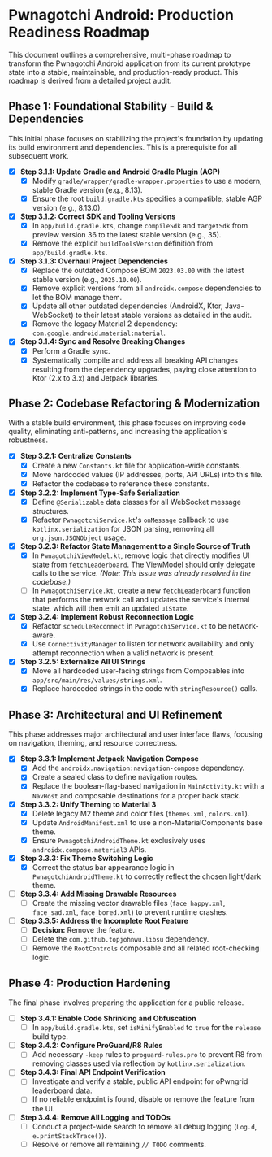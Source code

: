 # Pwnagotchi Android: Production Readiness Roadmap

This document outlines a comprehensive, multi-phase roadmap to transform the Pwnagotchi Android application from its current prototype state into a stable, maintainable, and production-ready product. This roadmap is derived from a detailed project audit.

## Phase 1: Foundational Stability - Build & Dependencies

This initial phase focuses on stabilizing the project's foundation by updating its build environment and dependencies. This is a prerequisite for all subsequent work.

- [x] **Step 3.1.1: Update Gradle and Android Gradle Plugin (AGP)**
    - [x] Modify `gradle/wrapper/gradle-wrapper.properties` to use a modern, stable Gradle version (e.g., 8.13).
    - [x] Ensure the root `build.gradle.kts` specifies a compatible, stable AGP version (e.g., 8.13.0).

- [x] **Step 3.1.2: Correct SDK and Tooling Versions**
    - [x] In `app/build.gradle.kts`, change `compileSdk` and `targetSdk` from preview version 36 to the latest stable version (e.g., 35).
    - [x] Remove the explicit `buildToolsVersion` definition from `app/build.gradle.kts`.

- [x] **Step 3.1.3: Overhaul Project Dependencies**
    - [x] Replace the outdated Compose BOM `2023.03.00` with the latest stable version (e.g., `2025.10.00`).
    - [x] Remove explicit versions from all `androidx.compose` dependencies to let the BOM manage them.
    - [x] Update all other outdated dependencies (AndroidX, Ktor, Java-WebSocket) to their latest stable versions as detailed in the audit.
    - [x] Remove the legacy Material 2 dependency: `com.google.android.material:material`.

- [x] **Step 3.1.4: Sync and Resolve Breaking Changes**
    - [x] Perform a Gradle sync.
    - [x] Systematically compile and address all breaking API changes resulting from the dependency upgrades, paying close attention to Ktor (2.x to 3.x) and Jetpack libraries.

## Phase 2: Codebase Refactoring & Modernization

With a stable build environment, this phase focuses on improving code quality, eliminating anti-patterns, and increasing the application's robustness.

- [x] **Step 3.2.1: Centralize Constants**
    - [x] Create a new `Constants.kt` file for application-wide constants.
    - [x] Move hardcoded values (IP addresses, ports, API URLs) into this file.
    - [x] Refactor the codebase to reference these constants.

- [x] **Step 3.2.2: Implement Type-Safe Serialization**
    - [x] Define `@Serializable` data classes for all WebSocket message structures.
    - [x] Refactor `PwnagotchiService.kt`'s `onMessage` callback to use `kotlinx.serialization` for JSON parsing, removing all `org.json.JSONObject` usage.

- [x] **Step 3.2.3: Refactor State Management to a Single Source of Truth**
    - [x] In `PwnagotchiViewModel.kt`, remove logic that directly modifies UI state from `fetchLeaderboard`. The ViewModel should only delegate calls to the service. *(Note: This issue was already resolved in the codebase.)*
    - [ ] In `PwnagotchiService.kt`, create a new `fetchLeaderboard` function that performs the network call and updates the service's internal state, which will then emit an updated `uiState`.

- [x] **Step 3.2.4: Implement Robust Reconnection Logic**
    - [x] Refactor `scheduleReconnect` in `PwnagotchiService.kt` to be network-aware.
    - [x] Use `ConnectivityManager` to listen for network availability and only attempt reconnection when a valid network is present.

- [x] **Step 3.2.5: Externalize All UI Strings**
    - [x] Move all hardcoded user-facing strings from Composables into `app/src/main/res/values/strings.xml`.
    - [x] Replace hardcoded strings in the code with `stringResource()` calls.

## Phase 3: Architectural and UI Refinement

This phase addresses major architectural and user interface flaws, focusing on navigation, theming, and resource correctness.

- [x] **Step 3.3.1: Implement Jetpack Navigation Compose**
    - [x] Add the `androidx.navigation:navigation-compose` dependency.
    - [x] Create a sealed class to define navigation routes.
    - [x] Replace the boolean-flag-based navigation in `MainActivity.kt` with a `NavHost` and composable destinations for a proper back stack.

- [x] **Step 3.3.2: Unify Theming to Material 3**
    - [x] Delete legacy M2 theme and color files (`themes.xml`, `colors.xml`).
    - [x] Update `AndroidManifest.xml` to use a non-MaterialComponents base theme.
    - [x] Ensure `PwnagotchiAndroidTheme.kt` exclusively uses `androidx.compose.material3` APIs.

- [x] **Step 3.3.3: Fix Theme Switching Logic**
    - [x] Correct the status bar appearance logic in `PwnagotchiAndroidTheme.kt` to correctly reflect the chosen light/dark theme.

- [ ] **Step 3.3.4: Add Missing Drawable Resources**
    - [ ] Create the missing vector drawable files (`face_happy.xml`, `face_sad.xml`, `face_bored.xml`) to prevent runtime crashes.

- [ ] **Step 3.3.5: Address the Incomplete Root Feature**
    - [ ] **Decision:** Remove the feature.
    - [ ] Delete the `com.github.topjohnwu.libsu` dependency.
    - [ ] Remove the `RootControls` composable and all related root-checking logic.

## Phase 4: Production Hardening

The final phase involves preparing the application for a public release.

- [ ] **Step 3.4.1: Enable Code Shrinking and Obfuscation**
    - [ ] In `app/build.gradle.kts`, set `isMinifyEnabled` to `true` for the `release` build type.

- [ ] **Step 3.4.2: Configure ProGuard/R8 Rules**
    - [ ] Add necessary `-keep` rules to `proguard-rules.pro` to prevent R8 from removing classes used via reflection by `kotlinx.serialization`.

- [ ] **Step 3.4.3: Final API Endpoint Verification**
    - [ ] Investigate and verify a stable, public API endpoint for oPwngrid leaderboard data.
    - [ ] If no reliable endpoint is found, disable or remove the feature from the UI.

- [ ] **Step 3.4.4: Remove All Logging and TODOs**
    - [ ] Conduct a project-wide search to remove all debug logging (`Log.d`, `e.printStackTrace()`).
    - [ ] Resolve or remove all remaining `// TODO` comments.
